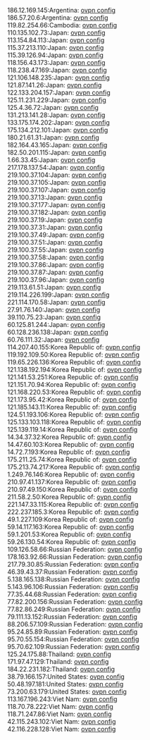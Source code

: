 186.12.169.145:Argentina: [ovpn config](vpn/186_12_169_145.ovpn)  
186.57.20.6:Argentina: [ovpn config](vpn/186_57_20_6.ovpn)  
119.82.254.66:Cambodia: [ovpn config](vpn/119_82_254_66.ovpn)  
110.135.102.73:Japan: [ovpn config](vpn/110_135_102_73.ovpn)  
113.154.84.113:Japan: [ovpn config](vpn/113_154_84_113.ovpn)  
115.37.213.110:Japan: [ovpn config](vpn/115_37_213_110.ovpn)  
115.39.126.94:Japan: [ovpn config](vpn/115_39_126_94.ovpn)  
118.156.43.173:Japan: [ovpn config](vpn/118_156_43_173.ovpn)  
118.238.47.169:Japan: [ovpn config](vpn/118_238_47_169.ovpn)  
121.106.148.235:Japan: [ovpn config](vpn/121_106_148_235.ovpn)  
121.87.141.26:Japan: [ovpn config](vpn/121_87_141_26.ovpn)  
122.133.204.157:Japan: [ovpn config](vpn/122_133_204_157.ovpn)  
125.11.231.229:Japan: [ovpn config](vpn/125_11_231_229.ovpn)  
125.4.36.72:Japan: [ovpn config](vpn/125_4_36_72.ovpn)  
131.213.141.28:Japan: [ovpn config](vpn/131_213_141_28.ovpn)  
133.175.174.202:Japan: [ovpn config](vpn/133_175_174_202.ovpn)  
175.134.212.101:Japan: [ovpn config](vpn/175_134_212_101.ovpn)  
180.21.61.31:Japan: [ovpn config](vpn/180_21_61_31.ovpn)  
182.164.43.165:Japan: [ovpn config](vpn/182_164_43_165.ovpn)  
182.50.201.115:Japan: [ovpn config](vpn/182_50_201_115.ovpn)  
1.66.33.45:Japan: [ovpn config](vpn/1_66_33_45.ovpn)  
217.178.137.54:Japan: [ovpn config](vpn/217_178_137_54.ovpn)  
219.100.37.104:Japan: [ovpn config](vpn/219_100_37_104.ovpn)  
219.100.37.105:Japan: [ovpn config](vpn/219_100_37_105.ovpn)  
219.100.37.107:Japan: [ovpn config](vpn/219_100_37_107.ovpn)  
219.100.37.13:Japan: [ovpn config](vpn/219_100_37_13.ovpn)  
219.100.37.177:Japan: [ovpn config](vpn/219_100_37_177.ovpn)  
219.100.37.182:Japan: [ovpn config](vpn/219_100_37_182.ovpn)  
219.100.37.19:Japan: [ovpn config](vpn/219_100_37_19.ovpn)  
219.100.37.31:Japan: [ovpn config](vpn/219_100_37_31.ovpn)  
219.100.37.49:Japan: [ovpn config](vpn/219_100_37_49.ovpn)  
219.100.37.51:Japan: [ovpn config](vpn/219_100_37_51.ovpn)  
219.100.37.55:Japan: [ovpn config](vpn/219_100_37_55.ovpn)  
219.100.37.58:Japan: [ovpn config](vpn/219_100_37_58.ovpn)  
219.100.37.86:Japan: [ovpn config](vpn/219_100_37_86.ovpn)  
219.100.37.87:Japan: [ovpn config](vpn/219_100_37_87.ovpn)  
219.100.37.96:Japan: [ovpn config](vpn/219_100_37_96.ovpn)  
219.113.61.51:Japan: [ovpn config](vpn/219_113_61_51.ovpn)  
219.114.226.199:Japan: [ovpn config](vpn/219_114_226_199.ovpn)  
221.114.170.58:Japan: [ovpn config](vpn/221_114_170_58.ovpn)  
27.91.76.140:Japan: [ovpn config](vpn/27_91_76_140.ovpn)  
39.110.75.23:Japan: [ovpn config](vpn/39_110_75_23.ovpn)  
60.125.81.244:Japan: [ovpn config](vpn/60_125_81_244.ovpn)  
60.128.236.138:Japan: [ovpn config](vpn/60_128_236_138.ovpn)  
60.76.111.32:Japan: [ovpn config](vpn/60_76_111_32.ovpn)  
114.207.40.155:Korea Republic of: [ovpn config](vpn/114_207_40_155.ovpn)  
119.192.109.50:Korea Republic of: [ovpn config](vpn/119_192_109_50.ovpn)  
119.65.226.136:Korea Republic of: [ovpn config](vpn/119_65_226_136.ovpn)  
121.138.192.194:Korea Republic of: [ovpn config](vpn/121_138_192_194.ovpn)  
121.141.53.251:Korea Republic of: [ovpn config](vpn/121_141_53_251.ovpn)  
121.151.70.94:Korea Republic of: [ovpn config](vpn/121_151_70_94.ovpn)  
121.168.220.53:Korea Republic of: [ovpn config](vpn/121_168_220_53.ovpn)  
121.173.95.42:Korea Republic of: [ovpn config](vpn/121_173_95_42.ovpn)  
121.185.143.11:Korea Republic of: [ovpn config](vpn/121_185_143_11.ovpn)  
124.51.193.106:Korea Republic of: [ovpn config](vpn/124_51_193_106.ovpn)  
125.133.103.118:Korea Republic of: [ovpn config](vpn/125_133_103_118.ovpn)  
125.139.119.14:Korea Republic of: [ovpn config](vpn/125_139_119_14.ovpn)  
14.34.37.32:Korea Republic of: [ovpn config](vpn/14_34_37_32.ovpn)  
14.47.60.103:Korea Republic of: [ovpn config](vpn/14_47_60_103.ovpn)  
14.72.7.193:Korea Republic of: [ovpn config](vpn/14_72_7_193.ovpn)  
175.211.25.74:Korea Republic of: [ovpn config](vpn/175_211_25_74.ovpn)  
175.213.74.217:Korea Republic of: [ovpn config](vpn/175_213_74_217.ovpn)  
1.249.76.146:Korea Republic of: [ovpn config](vpn/1_249_76_146.ovpn)  
210.97.41.137:Korea Republic of: [ovpn config](vpn/210_97_41_137.ovpn)  
210.97.49.150:Korea Republic of: [ovpn config](vpn/210_97_49_150.ovpn)  
211.58.2.50:Korea Republic of: [ovpn config](vpn/211_58_2_50.ovpn)  
221.147.33.115:Korea Republic of: [ovpn config](vpn/221_147_33_115.ovpn)  
222.237.185.3:Korea Republic of: [ovpn config](vpn/222_237_185_3.ovpn)  
49.1.227.109:Korea Republic of: [ovpn config](vpn/49_1_227_109.ovpn)  
59.14.117.163:Korea Republic of: [ovpn config](vpn/59_14_117_163.ovpn)  
59.1.201.53:Korea Republic of: [ovpn config](vpn/59_1_201_53.ovpn)  
59.26.130.54:Korea Republic of: [ovpn config](vpn/59_26_130_54.ovpn)  
109.126.58.66:Russian Federation: [ovpn config](vpn/109_126_58_66.ovpn)  
178.163.92.66:Russian Federation: [ovpn config](vpn/178_163_92_66.ovpn)  
217.79.30.85:Russian Federation: [ovpn config](vpn/217_79_30_85.ovpn)  
46.39.43.37:Russian Federation: [ovpn config](vpn/46_39_43_37.ovpn)  
5.138.165.138:Russian Federation: [ovpn config](vpn/5_138_165_138.ovpn)  
5.143.96.106:Russian Federation: [ovpn config](vpn/5_143_96_106.ovpn)  
77.35.44.68:Russian Federation: [ovpn config](vpn/77_35_44_68.ovpn)  
77.82.200.156:Russian Federation: [ovpn config](vpn/77_82_200_156.ovpn)  
77.82.86.249:Russian Federation: [ovpn config](vpn/77_82_86_249.ovpn)  
79.111.13.152:Russian Federation: [ovpn config](vpn/79_111_13_152.ovpn)  
88.206.57.109:Russian Federation: [ovpn config](vpn/88_206_57_109.ovpn)  
95.24.85.89:Russian Federation: [ovpn config](vpn/95_24_85_89.ovpn)  
95.70.55.154:Russian Federation: [ovpn config](vpn/95_70_55_154.ovpn)  
95.70.62.109:Russian Federation: [ovpn config](vpn/95_70_62_109.ovpn)  
125.24.175.88:Thailand: [ovpn config](vpn/125_24_175_88.ovpn)  
171.97.47.129:Thailand: [ovpn config](vpn/171_97_47_129.ovpn)  
184.22.231.182:Thailand: [ovpn config](vpn/184_22_231_182.ovpn)  
38.79.166.157:United States: [ovpn config](vpn/38_79_166_157.ovpn)  
50.48.197.181:United States: [ovpn config](vpn/50_48_197_181.ovpn)  
73.200.63.179:United States: [ovpn config](vpn/73_200_63_179.ovpn)  
113.167.196.243:Viet Nam: [ovpn config](vpn/113_167_196_243.ovpn)  
118.70.78.222:Viet Nam: [ovpn config](vpn/118_70_78_222.ovpn)  
118.71.247.86:Viet Nam: [ovpn config](vpn/118_71_247_86.ovpn)  
42.115.243.102:Viet Nam: [ovpn config](vpn/42_115_243_102.ovpn)  
42.116.228.128:Viet Nam: [ovpn config](vpn/42_116_228_128.ovpn)  
